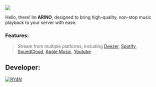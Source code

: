 <a href = "[https://discord.gg/W2GheK3F9m]">
<img src="https://cdn.discordapp.com/attachments/1238004069600067706/1238461144033923102/1715342389194.jpg?ex=6644a452&is=664352d2&hm=192e74e6531a004e26f27ab9d77bc6fb08952a2942b45ab37b4903f370436479&" />
</a>


Hello, there! Im **ARINO**, designed to bring high-quality, non-stop music playback to your server with ease.
### Features:
> Stream from multiple platforms, including [Deezer](https://www.deezer.com/), [Spotify](https://spotify.com/), [SoundCloud](https://soundcloud.com/), [Apple Music](https://music.apple.com), [Youtube](https://www.youtube.com)


## Developer:
[![RY4N](https://img.shields.io/badge/Instagram-%23E4405F.svg?logo=Instagram&logoColor=white)](https://instagram.com/ryan.is.nomore7) 
